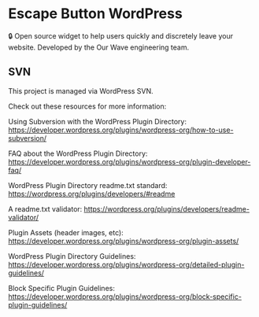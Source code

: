 # Escape Button WordPress
🔒 Open source widget to help users quickly and discretely leave your website. Developed by the Our Wave engineering team.

## SVN
This project is managed via WordPress SVN. 

Check out these resources for more information:

Using Subversion with the WordPress Plugin Directory:
https://developer.wordpress.org/plugins/wordpress-org/how-to-use-subversion/

FAQ about the WordPress Plugin Directory:
https://developer.wordpress.org/plugins/wordpress-org/plugin-developer-faq/

WordPress Plugin Directory readme.txt standard:
https://wordpress.org/plugins/developers/#readme

A readme.txt validator:
https://wordpress.org/plugins/developers/readme-validator/

Plugin Assets (header images, etc):
https://developer.wordpress.org/plugins/wordpress-org/plugin-assets/

WordPress Plugin Directory Guidelines:
https://developer.wordpress.org/plugins/wordpress-org/detailed-plugin-guidelines/

Block Specific Plugin Guidelines:
https://developer.wordpress.org/plugins/wordpress-org/block-specific-plugin-guidelines/